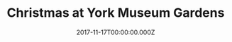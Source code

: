 ---
campaign-uuid: "c-e9e02458-34c1-4f63-b4f7-da03e54e2160"
type: "Event"
category: "Entertainment"
date: "2017-11-17T00:00:00.000Z"
end-date: "2018-01-01T00:00:00.000Z"
disable-form: false
is_promoted: false
has_entry_page: false
title: "Christmas at York Museum Gardens"
competition-description: "Christmas at York Museum Gardens: experience the magic after\
  \ dark\n- York's newest Christmas attraction - The first ever enchanted trail through\
  \ York Museum Gardens at Christmas - A spectacle of beautiful light installations\
  \ and illuminations along the trail - An after-dark explosion of festive colour\
  \ and twinkling lights "
banner-img: "seeticketsyorkmuseumgardens-main_image.jpg"
logo-left-href: "https://www.seetickets.com/tour/christmas-at-york-museum-gardens"
logo-left-image: "seetickets-logo.png"
logo-left-title: "See Tickets"
has-winner: false
country-restrictions:
- "GB"
---